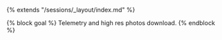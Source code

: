 {% extends "/sessions/_layout/index.md" %}

{% block goal %}
Telemetry and high res photos download.
{% endblock %}
